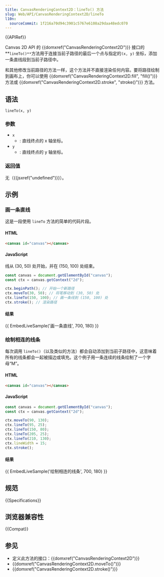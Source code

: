```yaml
---
title: CanvasRenderingContext2D：lineTo() 方法
slug: Web/API/CanvasRenderingContext2D/lineTo
l10n:
  sourceCommit: 1f216a70d94c3901c5767e6108a29daa48edc070
---
```


{{APIRef}}

Canvas 2D API 的 {{domxref("CanvasRenderingContext2D")}} 接口的 **`lineTo()**`方法用于连接当前子路径的最后一个点与指定的`(x, y)` 坐标，添加一条直线段到当前子路径中。

和其他修改当前路径的方法一样，这个方法并不直接渲染任何内容。要将路径绘制到画布上，你可以使用 {{domxref("CanvasRenderingContext2D.fill", "fill()")}} 方法或 {{domxref("CanvasRenderingContext2D.stroke", "stroke()")}} 方法。

## 语法

```js-nolint
lineTo(x, y)
```

### 参数

- `x`
  - : 直线终点的 x 轴坐标。
- `y`
  - : 直线终点的 y 轴坐标。

### 返回值

无（{{jsxref("undefined")}}）。

## 示例

### 画一条直线

这是一段使用 `lineTo` 方法的简单的代码片段。

#### HTML

```html
<canvas id="canvas"></canvas>
```

#### JavaScript

线从 (30, 50) 处开始，并在 (150, 100) 处结束。

```js
const canvas = document.getElementById("canvas");
const ctx = canvas.getContext("2d");

ctx.beginPath(); // 开始一个新路径
ctx.moveTo(30, 50); // 将笔移动到 (30, 50) 处
ctx.lineTo(150, 100); // 画一条线到 (150, 100) 处
ctx.stroke(); // 渲染路径
```

#### 结果

{{ EmbedLiveSample('画一条直线', 700, 180) }}

### 绘制相连的线条

每次调用 `lineTo()`（以及类似的方法）都会自动添加到当前子路径中，这意味着所有的线条都会一起被描边或填充。这个例子用一条连续的线条绘制了一个字母“M”。

#### HTML

```html
<canvas id="canvas"></canvas>
```

#### JavaScript

```js
const canvas = document.getElementById("canvas");
const ctx = canvas.getContext("2d");

ctx.moveTo(90, 130);
ctx.lineTo(95, 25);
ctx.lineTo(150, 80);
ctx.lineTo(205, 25);
ctx.lineTo(210, 130);
ctx.lineWidth = 15;
ctx.stroke();
```

#### 结果

{{ EmbedLiveSample('绘制相连的线条', 700, 180) }}

## 规范

{{Specifications}}

## 浏览器兼容性

{{Compat}}

## 参见

- 定义此方法的接口：{{domxref("CanvasRenderingContext2D")}}
- {{domxref("CanvasRenderingContext2D.moveTo()")}}
- {{domxref("CanvasRenderingContext2D.stroke()")}}

